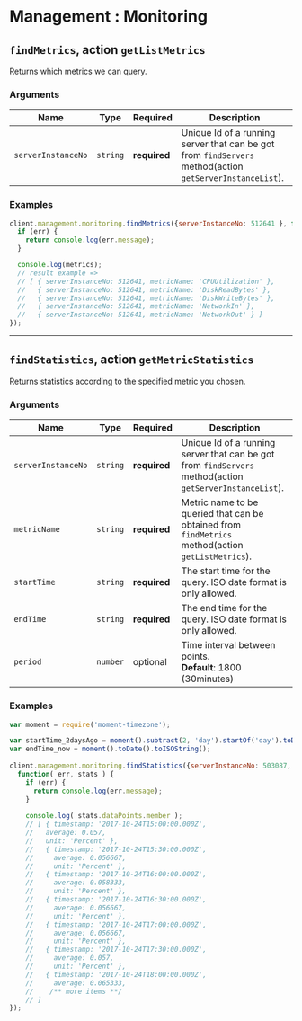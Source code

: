 # Management : Monitoring

## `findMetrics`, action `getListMetrics` 
Returns which metrics we can query.

### Arguments
| Name               | Type      | Required     | Description                     |
|--------------------|-----------|--------------|---------------------------------|
| `serverInstanceNo` | `string`  | **required** | Unique Id of a running server that can be got from `findServers` method(action `getServerInstanceList`). |         


### Examples
```javascript
client.management.monitoring.findMetrics({serverInstanceNo: 512641 }, function( err, metrics ) {
  if (err) {
    return console.log(err.message);
  }

  console.log(metrics);
  // result example =>
  // [ { serverInstanceNo: 512641, metricName: 'CPUUtilization' },
  //   { serverInstanceNo: 512641, metricName: 'DiskReadBytes' },
  //   { serverInstanceNo: 512641, metricName: 'DiskWriteBytes' },
  //   { serverInstanceNo: 512641, metricName: 'NetworkIn' },
  //   { serverInstanceNo: 512641, metricName: 'NetworkOut' } ]
});
```

---

## `findStatistics`, action `getMetricStatistics` 
Returns statistics according to the specified metric you chosen.  

### Arguments
| Name               | Type      | Required     | Description                     |
|--------------------|-----------|--------------|---------------------------------|
| `serverInstanceNo` | `string`  | **required** | Unique Id of a running server that can be got from `findServers` method(action `getServerInstanceList`). |
| `metricName`       | `string`  | **required** | Metric name to be queried that can be obtained from `findMetrics` method(action `getListMetrics`). |
| `startTime`        | `string`  | **required** | The start time for the query. ISO date format is only allowed. |
| `endTime`          | `string`  | **required** | The end time for the query. ISO date format is only allowed. |
| `period`           | `number`  | optional     | Time interval between points. <br/> **Default**: 1800 (30minutes)

### Examples
```javascript
var moment = require('moment-timezone');

var startTime_2daysAgo = moment().subtract(2, 'day').startOf('day').toDate().toISOString();
var endTime_now = moment().toDate().toISOString();
  
client.management.monitoring.findStatistics({serverInstanceNo: 503087, metricName: 'CPUUtilization', startTime: startTime_2daysAgo, endTime: endTime_now },
  function( err, stats ) {
    if (err) {
      return console.log(err.message);
    }
  
    console.log( stats.dataPoints.member );
    // [ { timestamp: '2017-10-24T15:00:00.000Z',
    //   average: 0.057,
    //   unit: 'Percent' },
    //   { timestamp: '2017-10-24T15:30:00.000Z',
    //     average: 0.056667,
    //     unit: 'Percent' },
    //   { timestamp: '2017-10-24T16:00:00.000Z',
    //     average: 0.058333,
    //     unit: 'Percent' },
    //   { timestamp: '2017-10-24T16:30:00.000Z',
    //     average: 0.056667,
    //     unit: 'Percent' },
    //   { timestamp: '2017-10-24T17:00:00.000Z',
    //     average: 0.056667,
    //     unit: 'Percent' },
    //   { timestamp: '2017-10-24T17:30:00.000Z',
    //     average: 0.057,
    //     unit: 'Percent' },
    //   { timestamp: '2017-10-24T18:00:00.000Z',
    //     average: 0.065333,
    //    /** more items **/
    // ]
});
```
